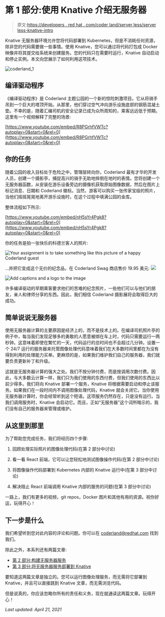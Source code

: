 # 第 1 部分:使用 Knative 介绍无服务器

> 原文:[https://developers . red hat . com/coder land/server less/server less-knative-intro](https://developers.redhat.com/coderland/serverless/serverless-knative-intro)

Knative 无服务器环境允许您将代码部署到 Kubernetes，但是不消耗任何资源，除非您的代码需要做一些事情。使用 Knative，您可以通过将代码打包成 Docker 映像并将其提交给系统来创建服务。您的代码只在需要时运行，Knative 自动启动和停止实例。本文向您展示了如何利用这项技术。

![coderland_1](../Images/b0cff628902278bdd4486a0c563dfb6a.png)

## 编译驱动程序

《编译驱动程序》是 Coderland 主题公园的一个新的惊险刺激项目。它从将骑手吊到一个巨大的塔顶开始。从那里，他们穿过空气冲向游乐设施底部的钢筋混凝土垫。不幸的是，随着汇编司机的安全记录已成为众所周知的，乘客远远低于预期。这里有一个视频解释了完整的场景:

[https://www.youtube.com/embed/R8PGrhfVWTc?autoplay=0&start=0&rel=0](https://www.youtube.com/embed/R8PGrhfVWTc?autoplay=0&start=0&rel=0)

## **你的任务**

随着公园的收入目标处于危险之中，管理层转向你，Coderland 最有才华的开发人员，创建一个摄影亭，捕捉高兴的骑手无助地摔倒在地时的表情。您将创建一个无服务器函数，从安装在游乐设备旁边的摄像机获取原始图像数据，然后在图片上标记消息、日期和 Coderland 徽标。当然，游客可以购买一张传家宝级的照片，当他们摇摇晃晃地离开游乐设施时，在这个过程中填满公园的金库。

整体流程如下所示:

[https://www.youtube.com/embed/nH5sYr4Pgk8?autoplay=0&start=0&rel=0](https://www.youtube.com/embed/nH5sYr4Pgk8?autoplay=0&start=0&rel=0)

你的任务是拍一张快乐的科德兰客人的照片:

![Your assignment is to take something like this picture of a happy Coderland guest](../Images/bc9153aba006fbd45f9af76a523bdeb0.png "Figure 1: Your assignment is to take something like this picture of a happy Coderland guest...")

...并把它变成这个无价的纪念品，在 Coderland Swag 商店售价 19.95 美元: **![](../Images/38b2d1d23c31d53241cb2e782ef052a0.png)**

![Add captions and a logo to the image](../Images/bb769a144625b52eb79e892a76701bdf.png "Figure 2: Add captions and a logo to the image.")

许多编译驱动的早期乘客要求他们的苦难的纪念照片，一些他们可以与他们的朋友，亲人和律师分享的东西。因此，我们相信 Coderland 摄影展将会取得巨大的成功。

## **简单说说无服务器**

使用无服务器计算的主要原因是经济上的，而不是技术上的。在编译司机照片亭的例子中，每当我们发现足够多的勇敢的人愿意被绑在车上时，代码只需要运行一两秒钟。这意味着即使在繁忙的一天，代码运行的总时间也不会超过几分钟。设置一个 24/7 运行的服务器来托管图像处理代码意味着我们在大多数时间里都在为没有得到利用的处理能力买单。更麻烦的是，如果我们维护我们自己的服务器，我们就要负责更新补丁和升级。

这就是无服务器计算的强大之处。我们不按分钟付费，而是按调用次数付费。因此，与大多数云计算一样，我们只为我们使用的东西付费，但我们使用的东西比以前少得多。我们将向 Knative 部署一个服务，Knative 将根据需要启动和停止该服务。如果我们在一段时间内不调用图像处理代码，Knative 就会关闭它。当你使用无服务器计算时，你会经常听到这个短语。这项服务仍然存在，只是没有运行。当我们调用服务时，Knative 会启动它。而且，正如“无服务器”这个词所暗示的，我们没有自己的服务器来管理或维护。

## **从这里到那里**

为了帮助您完成任务，我们将经历四个步骤:

1.  回顾处理实际照片的图像处理代码(在第 2 部分中讨论)

2.  看一看 React 前端，它可以让您轻松地测试图像操作代码(在第 2 部分中讨论)

3.  将图像操作代码部署到 Kubernetes 内部的 Knative 运行中(在第 3 部分中讨论)

4.  解决阻止 React 前端调用 Knative 内部的服务的问题(在第 3 部分中讨论)

一路上，我们有更多的视频，git repos，Docker 图片和其他有用的资源。祝你好运，玩得开心！

## 下一步是什么

我们希望听到您对此内容的评论和问题。你可以在 coderland@redhat.com 找到我们。

除此之外，本系列还有两篇文章:

*   [第 2 部分:构建无服务器服务](/coderland/serverless/building-a-serverless-service "Part 2: Building a Serverless Service")
*   [第 3 部分:将无服务器服务部署到 Knative](/coderland/serverless/deploying-serverless-knative "Part 3: Deploying a Serverless Service to Knative")

要知道这两篇文章是独立的。您可以运行图像处理服务，而无需将它部署到 Knative，并且可以直接跳到 Knative 文章，而无需浏览代码。

但是说真的，你应该忽略你所有的责任和义务，现在就通读这两篇文章。玩得开心！

*Last updated: April 21, 2021*